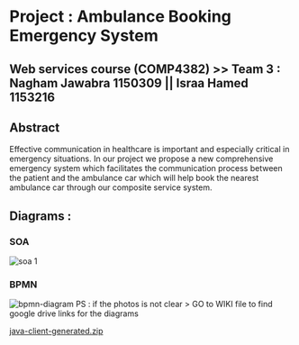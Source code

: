 # Project : Ambulance Booking Emergency System 

## Web services course (COMP4382) >> Team 3 : Nagham Jawabra 1150309 || Israa Hamed 1153216


## Abstract

Effective communication in healthcare is important and especially critical in emergency situations. In our project we propose a new comprehensive emergency system which facilitates the communication process between the patient and the ambulance car which will help book the nearest ambulance car through our composite service system.


## Diagrams : 


### SOA
![soa 1](https://user-images.githubusercontent.com/36053501/47459695-78dc8280-d7e5-11e8-8d05-706169905dfb.png)



### BPMN 

![bpmn-diagram](https://user-images.githubusercontent.com/44175754/48811202-64809c80-ed35-11e8-873b-abb8b8409dd3.png)
PS : if the photos is not clear > GO to WIKI file to find  google drive links for the diagrams 


[java-client-generated.zip](https://github.com/COMP4381/Team3/files/2602052/java-client-generated.zip)
